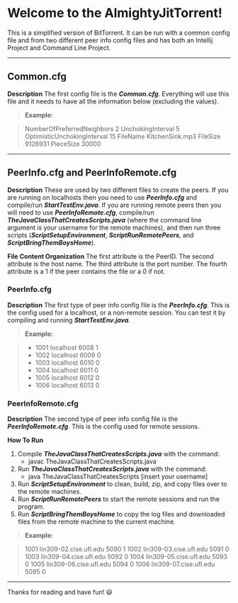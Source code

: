 # **Welcome to the AlmightyJitTorrent!**

This is a simplified version of BitTorrent. It can be run with a common config file and from two different peer info config files and has both an Intellij Project and Command Line Project.

----------

## **Common.cfg**

**Description**
The first config file is the ***Common.cfg***. Everything will use this file and it needs to have all the information below (excluding the values).

> **Example:**

> NumberOfPreferredNeighbors 2
> UnchokingInterval 5
> OptimisticUnchokingInterval 15
> FileName KitchenSink.mp3
> FileSize 9126931
> PieceSize 30000

----

## **PeerInfo.cfg and PeerInfoRemote.cfg**

__**Description**__
These are used by two different files to create the peers. If you are running on localhosts then you need to use ***PeerInfo.cfg*** and compile/run ***StartTestEnv.java***. If you are running remote peers then you will need to use ***PeerInfoRemote.cfg***, compile/run ***TheJavaClassThatCreatesScripts.java*** (where the command line argument is your username for the remote machines), and then run three scripts (***ScriptSetupEnvironment***, ***ScriptRunRemotePeers***, and ***ScriptBringThemBoysHome***).

**File Content Organization**
The first attribute is the PeerID.
The second attribute is the host name.
The third attribute is the port number.
The fourth attribute is a 1 if the peer contains the file or a 0 if not.

### **PeerInfo.cfg**
**Description**
The first type of peer info config file is the ***PeerInfo.cfg***. This is the config used for a localhost, or a  non-remote session. You can test it by compiling and running ***StartTestEnv.java***.

> **Example:**

> - 1001 localhost 6008 1
> - 1002 localhost 6009 0
> - 1003 localhost 6010 0
> - 1004 localhost 6011 0
> - 1005 localhost 6012 0
> - 1006 localhost 6013 0

### **PeerInfoRemote.cfg**
**Description**
The second type of peer info config file is the ***PeerInfoRemote.cfg***. This is the config used for remote sessions.

**How To Run**

1. Compile ***TheJavaClassThatCreatesScripts.java*** with the command:
	* javac TheJavaClassThatCreatesScripts.java
2. Run ***TheJavaClassThatCreatesScripts.java*** with the command:
	* java TheJavaClassThatCreatesScripts [insert your username]
3. Run ***ScriptSetupEnvironment*** to clean, build, zip, and copy files over to the remote machines.
4. Run ***ScriptRunRemotePeers*** to start the remote sessions and run the program.
5. Run ***ScriptBringThemBoysHome*** to copy the log files and downloaded files from the remote machine to the current machine.

> **Example:**

> 1001 lin309-02.cise.ufl.edu 5090 1
> 1002 lin309-03.cise.ufl.edu 5091 0
> 1003 lin309-04.cise.ufl.edu 5092 0
> 1004 lin309-05.cise.ufl.edu 5093 0
> 1005 lin309-06.cise.ufl.edu 5094 0
> 1006 lin309-07.cise.ufl.edu 5095 0

----

Thanks for reading and have fun! :smiley:
